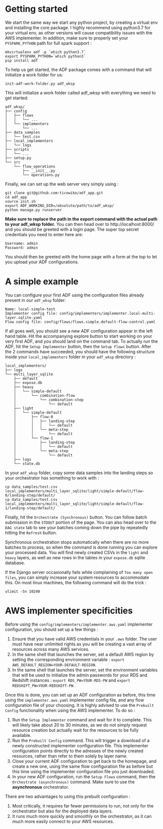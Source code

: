 # Getting started

We start the same way we start any python project, by creating a virtual env and installing the core package. I highly recommend using python3.7 for your virtual env, as other versions will cause compatibility issues with the AWS implementer. In addition, make sure to properly set your `PYSPARK_PYTHON` path for full spark support :

```shell
mkvirtualenv adf -p `which python3.7`
export PYSPARK_PYTHON=`which python3`
pip install adf
```

To help us get started, the ADF package comes with a command that will initialize a work folder for us:

```shell
init-adf-work-folder.py adf_wksp
```

This will initialize a work folder called adf_wksp with everything we need to get started:

```
adf_wksp/
├── config
│   ├── flows
│   │   └── ...
│   └── implementers
│       └── ...
├── data_samples
│   └── test.csv
├── local_implementers
│   └── logs
├── scripts
│   └── ...
├── setup.py
└── src
    └── flow_operations
        ├── __init__.py
        └── operations.py
```

Finally, we can set up the web server very simply using :

```shell
git clone git@github.com:ticowiko/adf_app.git
cd adf_app
source init.sh
export ADF_WORKING_DIR=/absolute/path/to/adf_wksp/
python manage.py runserver
```

**Make sure to replace the path in the export command with the actual path to your adf_wksp folder.** You can then head over to http://localhost:8000/ and you should be greeted with a login page. The super top secret credentials you need to enter here are:

```
Username: admin
Password: admin
```

You should then be greeted with the home page with a form at the top to let you upload your ADF configurations.

# A simple example

You can configure your first ADF using the configuration files already present in our `adf_wksp` folder:

```
Name: local-simple-test
Implementer config file: config/implementers/implementer.local-multi-layer.sqlite.yaml
Flow config file: config/flows/flows.simple.default-flow-control.yaml
```

If all goes well, you should see a new ADF configuration appear in the left hand table. Hit the accompanying explore button to start working on your very first ADF, and you should land on the command tab. To actually run the ADF, hit the `Setup Implementer` button, then the `Setup Flows` button. After the 2 commands have succeeded, you should have the following structure inside your `local_implementers` folder in your `adf_wksp` directory :

```
local_implementers/
├── logs
└── multi_layer_sqlite
    ├── default
    ├── expose.db
    ├── heavy
    │   └── simple-default
    │       └── combination-flow
    │           └── combination-step
    │               └── default
    ├── light
    │   └── simple-default
    │       ├── flow-0
    │       │   ├── landing-step
    │       │   │   └── default
    │       │   └── meta-step
    │       │       └── default
    │       └── flow-1
    │           ├── landing-step
    │           │   └── default
    │           └── meta-step
    │               └── default
    ├── logs
    └── state.db
```

In your `adf_wksp` folder, copy some data samples into the landing steps so your orchestrator has something to work with :

```shell
cp data_samples/test.csv local_implementers/multi_layer_sqlite/light/simple-default/flow-0/landing-step/default/
cp data_samples/test.csv local_implementers/multi_layer_sqlite/light/simple-default/flow-1/landing-step/default/
```

Finally, hit the `Orchestrate (Synchronous)` button. You can follow batch submission in the `STDOUT` portion of the page. You can also head over to the `DAG state` tab to see your batches coming down the pipe by repeatedly hitting the `Refresh` button.

Synchronous orchestration stops automatically when there are no more batches to process, so when the command is done running you can explore your processed data. You will find newly created CSVs in the `light` and `heavy` layers, as well as new rows in the tables in your `expose.db` sqlite database.

If the Django server occasionally fails while complaining of `Too many open files`, you can simply increase your system resources to accommodate this. On most linux machines, the following command will do the trick :

```shell
ulimit -Sn 10240
```

# AWS implementer specificities

Before using the `config/implementers/implementer.aws.yaml` implementer configuration, you should set up a few things :

1) Ensure that you have valid AWS credentials in your `.aws` folder. The user must have near unlimited rights as you will be creating a vast array of resources across many AWS services.
2) In the same shell that launches the server, set a default AWS region by setting the corresponding environment variable : `export AWS_DEFAULT_REGION=YOUR-DEFAULT-REGION`.
3) In the same shell that launches the server, set the environment variables that will be used to initialize the admin passwords for your RDS and Redshift instances : `export RDS_PW=YOUR-RDS-PW` and `export REDSHIFT_PW=YOUR-REDSHIFT-PW`.

Once this is done, you can set up an ADF configuration as before, this time using the `implementer.aws.yaml` implementer config file, and any flow configuration file of your choosing. It is highly advised to use the `Prebuilt Config` functionality when using the AWS implementer. To do so :

1) Run the `Setup Implementer` command and wait for it to complete. This will likely take about 20 to 30 minutes, as we do not simply request resource creation but actually wait for the resources to be fully available.
2) Run the `Prebuilt Config` command. This will trigger a download of a newly constructed implementer configuration file. This implementer configuration points directly to the adresses of the newly created resources, rather than refer to them solely by layer name.
3) Close your current ADF configuration to get back to the homepage, and create a new one, using the same flow configuration file as before but this time using the implementer configuration file you just downloaded.
4) In your new ADF configuration, run the `Setup Flows` command, then the `Orchestrate (asynchronous)` command. Make sure to use the **asynchronous** orchestrator.

There are two advantages to using this prebuilt configuration :

1) Most critically, it requires far fewer permissions to run, not only for the orchestrator but also for the deployed data layers.
2) It runs much more quickly and smoothly on the orchestrator, as it can much more easily connect to your AWS resources.
